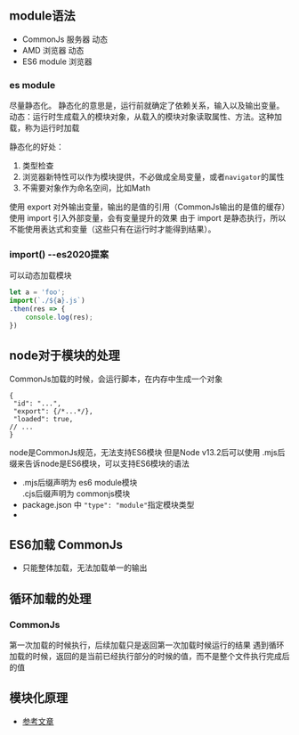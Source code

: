 ## module语法
+ CommonJs 服务器 动态
+ AMD 浏览器   动态
+ ES6 module 浏览器 

### es module
尽量静态化。
静态化的意思是，运行前就确定了依赖关系，输入以及输出变量。
动态：运行时生成载入的模块对象，从载入的模块对象读取属性、方法。这种加载，称为运行时加载

静态化的好处：
1. 类型检查
2. 浏览器新特性可以作为模块提供，不必做成全局变量，或者`navigator`的属性
3. 不需要对象作为命名空间，比如Math

使用 export 对外输出变量，输出的是值的引用（CommonJs输出的是值的缓存）
使用 import 引入外部变量，会有变量提升的效果
由于 import 是静态执行，所以不能使用表达式和变量（这些只有在运行时才能得到结果）。

### import() --es2020提案
可以动态加载模块
```js
let a = 'foo';
import(`./${a}.js`)
.then(res => {
    console.log(res);
})
```

## node对于模块的处理
CommonJs加载的时候，会运行脚本，在内存中生成一个对象
```json5
{
 "id": "...",
 "export": {/*...*/},
 "loaded": true,
// ...
}
```
node是CommonJs规范，无法支持ES6模块
但是Node v13.2后可以使用 .mjs后缀来告诉node是ES6模块，可以支持ES6模块的语法

+ .mjs后缀声明为 es6 module模块  
  .cjs后缀声明为 commonjs模块
+ package.json 中 `"type": "module"`指定模块类型
+ 

## ES6加载 CommonJs
+ 只能整体加载，无法加载单一的输出


## 循环加载的处理
### CommonJs
第一次加载的时候执行，后续加载只是返回第一次加载时候运行的结果
遇到循环加载的时候，返回的是当前已经执行部分的时候的值，而不是整个文件执行完成后的值


## 模块化原理

- [参考文章](https://segmentfault.com/a/1190000020388889)
